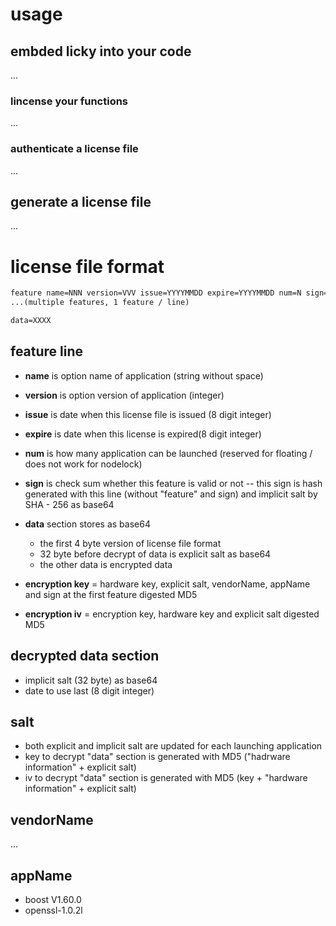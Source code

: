 # usage

## embded licky into your code

...

### lincense your functions

...

### authenticate a license file

...

## generate a license file

...

# license file format

```txt
feature name=NNN version=VVV issue=YYYYMMDD expire=YYYYMMDD num=N sign=SSSSSSSSSS
...(multiple features, 1 feature / line)

data=XXXX
```

## feature line

- **name** is option name of application (string without space)
- **version** is option version of application (integer)
- **issue** is date when this license file is issued (8 digit integer)
- **expire** is date when this license is expired(8 digit integer)
- **num** is how many application can be launched (reserved for floating / does not work for nodelock)
- **sign** is check sum whether this feature is valid or not
\-- this sign is hash generated with this line (without "feature" and sign) and implicit salt by SHA - 256 as base64

- **data** section stores as base64
  - the first 4 byte version of license file format
  - 32 byte before decrypt of data is explicit salt as base64
  - the other data is encrypted data
- **encryption key** = hardware key, explicit salt, vendorName, appName and sign at the first feature digested MD5
- **encryption iv** = encryption key, hardware key and explicit salt digested MD5

## decrypted data section

- implicit salt (32 byte) as base64
- date to use last (8 digit integer)

## salt

- both explicit and implicit salt are updated for each launching application
- key to decrypt "data" section is generated with MD5 ("hadrware information" + explicit salt)
- iv to decrypt "data" section is generated with MD5 (key + "hardware information" + explicit salt)

## vendorName

...

## appName

- boost V1.60.0
- openssl-1.0.2l
